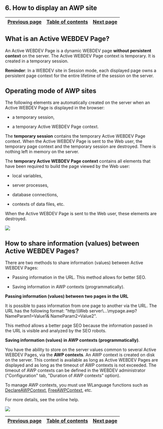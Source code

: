 
## 6. How to display an AWP site
			

| [Previous page](../Concepts_WB/1410087107.md) | [Table of contents](../Concepts_WB/1410087102.md) | [Next page](../Concepts_WB/1410087109.md) |
| --- | --- | --- |



<a name="NOTE1"></a>
<a name="NOTE1_1"></a>


## What is an Active WEBDEV Page?
<a name="what_active_webdev_page_ELTTEXTE000144"></a>
An Active WEBDEV Page is a dynamic WEBDEV page **without persistent context** on the server. The Active WEBDEV Page context is temporary. It is created in a temporary session.

**Reminder**: In a WEBDEV site in Session mode, each displayed page owns a persistent page context for the entire lifetime of the session on the server.

<a name="NOTE2"></a>
<a name="NOTE2_1"></a>


## Operating mode of AWP sites
<a name="operating_mode_awp_sites_ELTTEXTE000168"></a>
The following elements are automatically created on the server when an Active WEBDEV Page is displayed in the browser:

- a temporary session,

- a temporary Active WEBDEV Page context.




The **temporary session** contains the temporary Active WEBDEV Page context. When the Active WEBDEV Page is sent to the Web user, the temporary page context and the temporary session are destroyed. There is nothing left in memory on the server.

The **temporary Active WEBDEV Page context** contains all elements that have been required to build the page viewed by the Web user:

- local variables,

- server processes,

- database connections,

- contexts of data files, etc.


When the Active WEBDEV Page is sent to the Web user, these elements are destroyed.

![](https://doc.pcsoft.fr/en-US/images/image.awp?langid=3&name=PageAffiche_AWP.gif)


<a name="NOTE3"></a>
<a name="NOTE3_1"></a>


## How to share information (values) between Active WEBDEV Pages?
<a name="how_share_information_values_between_active_webdev_pages_ELTTEXTE000192"></a>
There are two methods to share information (values) between Active WEBDEV Pages: 

- Passing information in the URL. This method allows for better SEO.

- Saving information in AWP contexts (programmatically).




**Passing information (values) between two pages in the URL**

It is possible to pass information from one page to another via the URL. The URL has the following format: "http:\\\\Web server\\...\\mypage.awp?NameParam1=Value1& NameParam2=Value2". 

This method allows a better page SEO because the information passed in the URL is visible and analyzed by the SEO robots.

**Saving information (values) in AWP contexts (programmatically)**. 

You have the ability to store on the server values common to several Active WEBDEV Pages, via the **AWP contexts**. An AWP context is created on disk on the server. This context is available as long as Active WEBDEV Pages are displayed and as long as the timeout of AWP contexts is not exceeded. The timeout of AWP contexts can be defined in the WEBDEV administrator ("Configuration" tab, "Duration of AWP contexts" option).

To manage AWP contexts, you must use WLanguage functions such as [DeclareAWPContext](../WDLang2/3058028.md), [FreeAWPContext](../WDLang2/1000020429.md), etc.

For more details, see the online help. 

![](https://doc.pcsoft.fr/en-US/images/image.awp?langid=3&name=PageAffiche_AWP2.gif)


| [Previous page](../Concepts_WB/1410087107.md) | [Table of contents](../Concepts_WB/1410087102.md) | [Next page](../Concepts_WB/1410087109.md) |
| --- | --- | --- |




